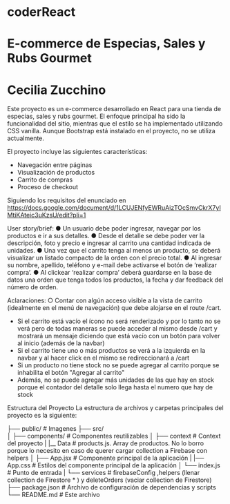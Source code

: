 # coderReact
# E-commerce de Especias, Sales y Rubs Gourmet
# Cecilia Zucchino

Este proyecto es un e-commerce desarrollado en React para una tienda de especias, sales y rubs gourmet. El enfoque principal ha sido la funcionalidad del sitio, mientras que el estilo se ha implementado utilizando CSS vanilla. Aunque Bootstrap está instalado en el proyecto, no se utiliza actualmente.

El proyecto incluye las siguientes características:

- Navegación entre páginas
- Visualización de productos
- Carrito de compras
- Proceso de checkout


Siguiendo los requisitos del enunciado en https://docs.google.com/document/d/1LCUJENfyEWRuAizTOcSmvCkrX7yIMtiKAteic3uKzsU/edit?pli=1 

User story/brief: 
● Un usuario debe poder ingresar, navegar por los productos e ir a sus detalles. 
● Desde el detalle se debe poder ver la descripción, foto y precio e ingresar al carrito una cantidad indicada de unidades. 
● Una vez que el carrito tenga al menos un producto, se deberá visualizar un listado compacto de la 	orden con el precio total. 
● Al ingresar su nombre, apellido, teléfono y e-mail debe activarse el botón de ‘realizar compra’.
● Al clickear ‘realizar compra’ deberá guardarse en la base de datos una orden que tenga todos los productos, la fecha y dar feedback del número de orden. 

Aclaraciones:
○ Contar con algún acceso visible a la vista de carrito (idealmente en el menú de navegación) que debe alojarse en el route /cart. 
- Si el carrito está vacío el ícono no será renderizado y por lo tanto no se verá pero de todas maneras se puede acceder al mismo desde /cart y mostrará un mensaje diciendo que está vacío con un botón para volver al inicio (además de la navbar)
- Si el carrito tiene uno o más productos se verá a la izquierda en la navbar y al hacer click en el mismo se redireccionará a /cart
- Si un producto no tiene stock no se puede agregar al carrito porque se inhabilita el botón "Agregar al carrito"
- Además, no se puede agregar más unidades de las que hay en stock porque el contador del detalle solo llega hasta el numero que hay de stock


Estructura del Proyecto
La estructura de archivos y carpetas principales del proyecto es la siguiente:

├── public/              # Imagenes
├── src/                 
│   ├── components/      # Componentes reutilizables
│   ├── context          # Context del proyecto
|   |__ Data             # products.js. Array de productos. No lo borro porque lo necesito en caso de querer cargar collection a Firebase con helpers
│   ├── App.jsx          # Componente principal de la aplicación
|   |── App.css          # Estilos del componente principal de la aplicación
│   └── index.js         # Punto de entrada
|   └── services         # firebaseConfig ,helpers (llenar collection de Firestore * ) y deleteOrders (vaciar collection de Firestore)
├── package.json         # Archivo de configuración de dependencias y scripts
└── README.md            # Este archivo




